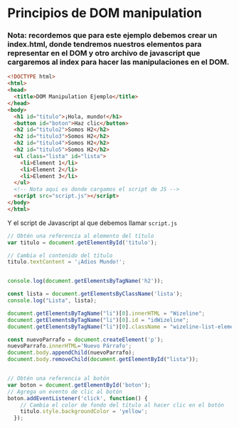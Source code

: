 # Principios de DOM manipulation

### **Nota**: recordemos que para este ejemplo debemos crear un index.html, donde tendremos nuestros elementos para representar en el DOM y otro archivo de javascript que cargaremos al index para hacer las manipulaciones en el DOM.

```html
<!DOCTYPE html>
<html>
<head>
  <title>DOM Manipulation Ejemplo</title>
</head>
<body>
  <h1 id="titulo">¡Hola, mundo!</h1>
  <button id="boton">Haz clic</button>
  <h2 id="titulo2">Somos H2</h2>
  <h2 id="titulo3">Somos H2</h2>
  <h2 id="titulo4">Somos H2</h2>
  <h2 id="titulo5">Somos H2</h2>
  <ul class="lista" id="lista">
    <li>Element 1</li>
    <li>Element 2</li>
    <li>Element 3</li>
  </ul>
  <!-- Nota aqui es donde cargamos el script de JS -->
  <script src="script.js"></script>
</body>
</html>

```

Y el script de Javascript al que debemos llamar `script.js`


```js
// Obtén una referencia al elemento del título
var titulo = document.getElementById('titulo');

// Cambia el contenido del título
titulo.textContent = '¡Adios Mundo!';


console.log(document.getElementsByTagName('h2'));

const lista = document.getElementsByClassName('lista');
console.log("Lista", lista);

document.getElementsByTagName("li")[0].innerHTML = "Wizeline";
document.getElementsByTagName("li")[0].id = "idWizeline";
document.getElementsByTagName("li")[0].className = "wizeline-list-element";

const nuevoParrafo = document.createElement('p');
nuevoParrafo.innerHTML='Nuevo Párrafo';
document.body.appendChild(nuevoParrafo);
document.body.removeChild(document.getElementById("lista"));


// Obtén una referencia al botón
var boton = document.getElementById('boton');
// Agrega un evento de clic al botón
boton.addEventListener('click', function() {
    // Cambia el color de fondo del título al hacer clic en el botón
    titulo.style.backgroundColor = 'yellow';
  });
```


